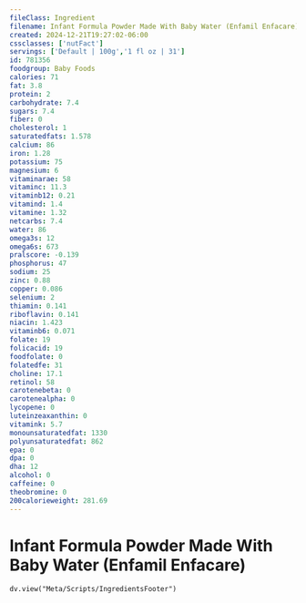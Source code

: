 ```yaml
---
fileClass: Ingredient
filename: Infant Formula Powder Made With Baby Water (Enfamil Enfacare)
created: 2024-12-21T19:27:02-06:00
cssclasses: ['nutFact']
servings: ['Default | 100g','1 fl oz | 31']
id: 781356
foodgroup: Baby Foods
calories: 71
fat: 3.8
protein: 2
carbohydrate: 7.4
sugars: 7.4
fiber: 0
cholesterol: 1
saturatedfats: 1.578
calcium: 86
iron: 1.28
potassium: 75
magnesium: 6
vitaminarae: 58
vitaminc: 11.3
vitaminb12: 0.21
vitamind: 1.4
vitamine: 1.32
netcarbs: 7.4
water: 86
omega3s: 12
omega6s: 673
pralscore: -0.139
phosphorus: 47
sodium: 25
zinc: 0.88
copper: 0.086
selenium: 2
thiamin: 0.141
riboflavin: 0.141
niacin: 1.423
vitaminb6: 0.071
folate: 19
folicacid: 19
foodfolate: 0
folatedfe: 31
choline: 17.1
retinol: 58
carotenebeta: 0
carotenealpha: 0
lycopene: 0
luteinzeaxanthin: 0
vitamink: 5.7
monounsaturatedfat: 1330
polyunsaturatedfat: 862
epa: 0
dpa: 0
dha: 12
alcohol: 0
caffeine: 0
theobromine: 0
200calorieweight: 281.69
---
```


# Infant Formula Powder Made With Baby Water (Enfamil Enfacare)

```dataviewjs
dv.view("Meta/Scripts/IngredientsFooter")
```
